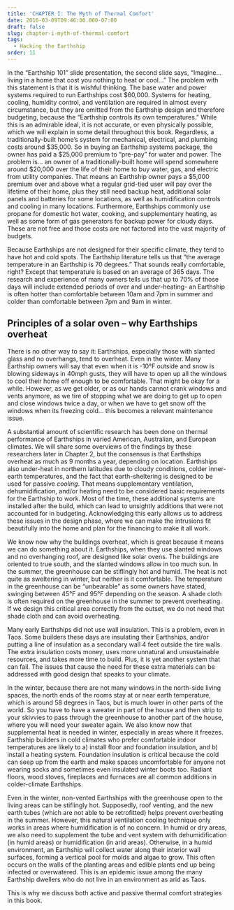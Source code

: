 ```yaml
---
title: 'CHAPTER I: The Myth of Thermal Comfort'
date: 2016-03-09T09:46:00.000-07:00
draft: false
slug: chapter-i-myth-of-thermal-comfort
tags:
  - Hacking the Earthship
order: 11
---
```


In the “Earthship 101” slide presentation, the second slide says, “Imagine… living in a home that cost you nothing to heat or cool…” The problem with this statement is that it is wishful thinking. The base water and power systems required to run Earthships cost $60,000. Systems for heating, cooling, humidity control, and ventilation are required in almost every circumstance, but they are omitted from the Earthship design and therefore budgeting, because the “Earthship controls its own temperatures.” While this is an admirable ideal, it is not accurate, or even physically possible, which we will explain in some detail throughout this book. Regardless, a traditionally-built home’s system for mechanical, electrical, and plumbing costs around $35,000. So in buying an Earthship systems package, the owner has paid a $25,000 premium to “pre-pay” for water and power. The problem is… an owner of a traditionally-built home will spend somewhere around $20,000 over the life of their home to buy water, gas, and electric from utility companies. That means an Earthship owner pays a $5,000 premium over and above what a regular grid-tied user will pay over the lifetime of their home, plus they still need backup heat, additional solar panels and batteries for some locations, as well as humidification controls and cooling in many locations. Furthermore, Earthships commonly use propane for domestic hot water, cooking, and supplementary heating, as well as some form of gas generators for backup power for cloudy days. These are not free and those costs are not factored into the vast majority of budgets. 

Because Earthships are not designed for their specific climate, they tend to have hot and cold spots. The Earthship literature tells us that “the average temperature in an Earthship is 70 degrees.” That sounds really comfortable, right? Except that temperature is based on an average of 365 days. The research and experience of many owners tells us that up to 70% of those days will include extended periods of over and under-heating\- an Earthship is often hotter than comfortable between 10am and 7pm in summer and colder than comfortable between 7pm and 9am in winter.

## Principles of a solar oven – why Earthships overheat

There is no other way to say it: Earthships, especially those with slanted glass and no overhangs, tend to overheat. Even in the winter. Many Earthship owners will say that even when it is -10°F outside and snow is blowing sideways in 40mph gusts, they will have to open up all the windows to cool their home off enough to be comfortable. That might be okay for a while. However, as we get older, or as our hands cannot crank windows and vents anymore, as we tire of stopping what we are doing to get up to open and close windows twice a day, or when we have to get snow off the windows when its freezing cold… this becomes a relevant maintenance issue.

A substantial amount of scientific research has been done on thermal performance of Earthships in varied American, Australian, and European climates. We will share some overviews of the findings by these researchers later in Chapter 2, but the consensus is that Earthships overheat as much as 9 months a year, depending on location. Earthships also under-heat in northern latitudes due to cloudy conditions, colder inner-earth temperatures, and the fact that earth-sheltering is designed to be used for passive _cooling_. That means supplementary ventilation, dehumidification, and/or heating need to be considered basic requirements for the Earthship to work. Most of the time, these additional systems are installed after the build, which can lead to unsightly additions that were not accounted for in budgeting. Acknowledging this early allows us to address these issues in the design phase, where we can make the intrusions fit beautifully into the home and plan for the financing to make it all work.

We know now why the buildings overheat, which is great because it means we can do something about it. Earthships, when they use slanted windows and no overhanging roof, are designed like solar ovens. The buildings are oriented to true south, and the slanted windows allow in too much sun. In the summer, the greenhouse can be stiflingly hot and humid. The heat is not quite as sweltering in winter, but neither is it comfortable. The temperature in the greenhouse can be “unbearable” as some owners have stated, swinging between 45°F and 95°F depending on the season. A shade cloth is often required on the greenhouse in the summer to prevent overheating. If we design this critical area correctly from the outset, we do not need that shade cloth and can avoid overheating. 

Many early Earthships did not use wall insulation. This is a problem, even in Taos. Some builders these days are insulating their Earthships, and/or putting a line of insulation as a secondary wall 4 feet outside the tire walls. The extra insulation costs money, uses more unnatural and unsustainable resources, and takes more time to build. Plus, it is yet another system that can fail. The issues that cause the need for these extra materials can be addressed with good design that speaks to your climate.

In the winter, because there are not many windows in the north-side living spaces, the north ends of the rooms stay at or near earth temperature, which is around 58 degrees in Taos, but is much lower in other parts of the world. So you have to have a sweater in part of the house and then strip to your skivvies to pass through the greenhouse to another part of the house, where you will need your sweater again. We also know now that supplemental heat is needed in winter, especially in areas where it freezes. Earthship builders in cold climates who prefer comfortable indoor temperatures are likely to a) install floor and foundation insulation, and b) install a heating system. Foundation insulation is critical because the cold can seep up from the earth and make spaces uncomfortable for anyone not wearing socks and sometimes even insulated winter boots too. Radiant floors, wood stoves, fireplaces and furnaces are all common additions in colder-climate Earthships. 

Even in the winter, non-vented Earthships with the greenhouse open to the living areas can be stiflingly hot. Supposedly, roof venting, and the new earth tubes (which are not able to be retrofitted) helps prevent overheating in the summer. However, this natural ventilation cooling technique only works in areas where humidification is of no concern. In humid or dry areas, we also need to supplement the tube and vent system with dehumidification (in humid areas) or humidification (in arid areas). Otherwise, in a humid environment, an Earthship will collect water along their interior wall surfaces, forming a vertical pool for molds and algae to grow. This often occurs on the walls of the planting areas and edible plants end up being infected or overwatered. This is an epidemic issue among the many Earthship dwellers who do not live in an environment as arid as Taos.

This is why we discuss both active and passive thermal comfort strategies in this book.
